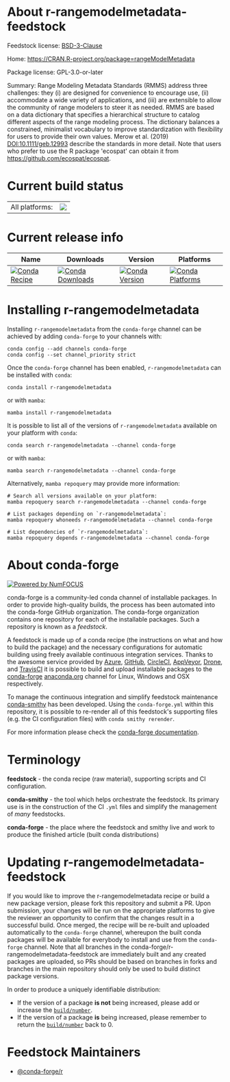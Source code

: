 About r-rangemodelmetadata-feedstock
====================================

Feedstock license: [BSD-3-Clause](https://github.com/conda-forge/r-rangemodelmetadata-feedstock/blob/main/LICENSE.txt)

Home: https://CRAN.R-project.org/package=rangeModelMetadata

Package license: GPL-3.0-or-later

Summary: Range Modeling Metadata Standards (RMMS) address three challenges: they (i) are designed for convenience to encourage use, (ii) accommodate a wide variety of applications, and (iii) are extensible to allow the community of range modelers to steer it as needed. RMMS are based on a data dictionary that specifies a hierarchical structure to catalog different aspects of the range modeling process. The dictionary balances a constrained, minimalist vocabulary to improve standardization with flexibility for users to provide their own values. Merow et al. (2019) <DOI:10.1111/geb.12993> describe the standards in more detail. Note that users who prefer to use the R package 'ecospat' can obtain it from <https://github.com/ecospat/ecospat>.

Current build status
====================


<table><tr><td>All platforms:</td>
    <td>
      <a href="https://dev.azure.com/conda-forge/feedstock-builds/_build/latest?definitionId=13063&branchName=main">
        <img src="https://dev.azure.com/conda-forge/feedstock-builds/_apis/build/status/r-rangemodelmetadata-feedstock?branchName=main">
      </a>
    </td>
  </tr>
</table>

Current release info
====================

| Name | Downloads | Version | Platforms |
| --- | --- | --- | --- |
| [![Conda Recipe](https://img.shields.io/badge/recipe-r--rangemodelmetadata-green.svg)](https://anaconda.org/conda-forge/r-rangemodelmetadata) | [![Conda Downloads](https://img.shields.io/conda/dn/conda-forge/r-rangemodelmetadata.svg)](https://anaconda.org/conda-forge/r-rangemodelmetadata) | [![Conda Version](https://img.shields.io/conda/vn/conda-forge/r-rangemodelmetadata.svg)](https://anaconda.org/conda-forge/r-rangemodelmetadata) | [![Conda Platforms](https://img.shields.io/conda/pn/conda-forge/r-rangemodelmetadata.svg)](https://anaconda.org/conda-forge/r-rangemodelmetadata) |

Installing r-rangemodelmetadata
===============================

Installing `r-rangemodelmetadata` from the `conda-forge` channel can be achieved by adding `conda-forge` to your channels with:

```
conda config --add channels conda-forge
conda config --set channel_priority strict
```

Once the `conda-forge` channel has been enabled, `r-rangemodelmetadata` can be installed with `conda`:

```
conda install r-rangemodelmetadata
```

or with `mamba`:

```
mamba install r-rangemodelmetadata
```

It is possible to list all of the versions of `r-rangemodelmetadata` available on your platform with `conda`:

```
conda search r-rangemodelmetadata --channel conda-forge
```

or with `mamba`:

```
mamba search r-rangemodelmetadata --channel conda-forge
```

Alternatively, `mamba repoquery` may provide more information:

```
# Search all versions available on your platform:
mamba repoquery search r-rangemodelmetadata --channel conda-forge

# List packages depending on `r-rangemodelmetadata`:
mamba repoquery whoneeds r-rangemodelmetadata --channel conda-forge

# List dependencies of `r-rangemodelmetadata`:
mamba repoquery depends r-rangemodelmetadata --channel conda-forge
```


About conda-forge
=================

[![Powered by
NumFOCUS](https://img.shields.io/badge/powered%20by-NumFOCUS-orange.svg?style=flat&colorA=E1523D&colorB=007D8A)](https://numfocus.org)

conda-forge is a community-led conda channel of installable packages.
In order to provide high-quality builds, the process has been automated into the
conda-forge GitHub organization. The conda-forge organization contains one repository
for each of the installable packages. Such a repository is known as a *feedstock*.

A feedstock is made up of a conda recipe (the instructions on what and how to build
the package) and the necessary configurations for automatic building using freely
available continuous integration services. Thanks to the awesome service provided by
[Azure](https://azure.microsoft.com/en-us/services/devops/), [GitHub](https://github.com/),
[CircleCI](https://circleci.com/), [AppVeyor](https://www.appveyor.com/),
[Drone](https://cloud.drone.io/welcome), and [TravisCI](https://travis-ci.com/)
it is possible to build and upload installable packages to the
[conda-forge](https://anaconda.org/conda-forge) [anaconda.org](https://anaconda.org/)
channel for Linux, Windows and OSX respectively.

To manage the continuous integration and simplify feedstock maintenance
[conda-smithy](https://github.com/conda-forge/conda-smithy) has been developed.
Using the ``conda-forge.yml`` within this repository, it is possible to re-render all of
this feedstock's supporting files (e.g. the CI configuration files) with ``conda smithy rerender``.

For more information please check the [conda-forge documentation](https://conda-forge.org/docs/).

Terminology
===========

**feedstock** - the conda recipe (raw material), supporting scripts and CI configuration.

**conda-smithy** - the tool which helps orchestrate the feedstock.
                   Its primary use is in the construction of the CI ``.yml`` files
                   and simplify the management of *many* feedstocks.

**conda-forge** - the place where the feedstock and smithy live and work to
                  produce the finished article (built conda distributions)


Updating r-rangemodelmetadata-feedstock
=======================================

If you would like to improve the r-rangemodelmetadata recipe or build a new
package version, please fork this repository and submit a PR. Upon submission,
your changes will be run on the appropriate platforms to give the reviewer an
opportunity to confirm that the changes result in a successful build. Once
merged, the recipe will be re-built and uploaded automatically to the
`conda-forge` channel, whereupon the built conda packages will be available for
everybody to install and use from the `conda-forge` channel.
Note that all branches in the conda-forge/r-rangemodelmetadata-feedstock are
immediately built and any created packages are uploaded, so PRs should be based
on branches in forks and branches in the main repository should only be used to
build distinct package versions.

In order to produce a uniquely identifiable distribution:
 * If the version of a package **is not** being increased, please add or increase
   the [``build/number``](https://docs.conda.io/projects/conda-build/en/latest/resources/define-metadata.html#build-number-and-string).
 * If the version of a package **is** being increased, please remember to return
   the [``build/number``](https://docs.conda.io/projects/conda-build/en/latest/resources/define-metadata.html#build-number-and-string)
   back to 0.

Feedstock Maintainers
=====================

* [@conda-forge/r](https://github.com/orgs/conda-forge/teams/r/)

